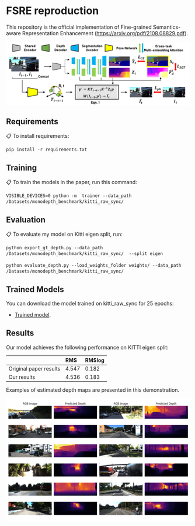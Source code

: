 # FSRE reproduction


This repository is the official implementation of Fine-grained Semantics-aware Representation Enhancement (https://arxiv.org/pdf/2108.08829.pdf). 

![Example Image](fig/5_2.png)

## Requirements

📋  To install requirements:

```setup
pip install -r requirements.txt
```


## Training

📋 To train the models in the paper, run this command:

```train
VISIBLE_DEVICES=0 python -m  trainer --data_path /Datasets/monodepth_benchmark/kitti_raw_sync/

```


## Evaluation

📋 To evaluate my model on Kitti eigen split, run:

```eval
python export_gt_depth.py --data_path /Datasets/monodepth_benchmark/kitti_raw_sync/  --split eigen

python evaluate_depth.py --load_weights_folder weights/ --data_path /Datasets/monodepth_benchmark/kitti_raw_sync/ 

```


## Trained Models

You can download the model trained on kitti_raw_sync for 25 epochs:

- [Trained model](https://drive.google.com/file/d/1UFRBeWo4pRTO-rTFnfopNsXTNuwInQNu/view?usp=share_link).


## Results

Our model achieves the following performance on KITTI eigen split:

|                          |  RMS   |  RMSlog  |
|   :-----------------     | :----- |  :-----  |
|  Original paper results  |  4.547 |  0.182   |
|       Our results        |  4.536 |  0.183   |

Examples of estimated depth maps are presented in this demonstration.

![Example Image](fig/results.png)

